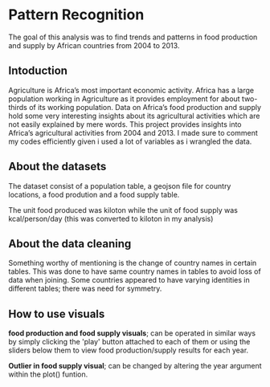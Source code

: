# Pattern Recognition
The goal of this analysis was to find trends and patterns in food production and supply by African countries from 2004 to 2013.

## Intoduction
Agriculture is Africa’s most important economic activity. Africa has a large population working in Agriculture as it provides employment for about two-thirds of its working population. Data on Africa’s food production and supply hold some very interesting insights about its agricultural activities which are not easily explained by mere words. This project provides insights into Africa’s agricultural activities from 2004 and 2013. I made sure to comment my codes efficiently given i used a lot of variables as i wrangled the data.

## About the datasets
The dataset consist of a population table, a geojson file for country locations, a food prodution and a food supply table. 

The unit food produced was kiloton while the unit of food supply was kcal/person/day (this was converted to kiloton in my analysis)

## About the data cleaning
Something worthy of mentioning is the change of country names in certain tables. This was done to have same country names in tables to avoid loss of data when joining. Some countries appeared to have varying identities in different tables; there was need for symmetry.

## How to use visuals
**food production and food supply visuals**; can be operated in similar ways by simply clicking the 'play' button attached to each of them or using the sliders below them to view food production/supply results for each year.

**Outlier in food supply visual**; can be changed by altering the year argument within the plot() funtion.
